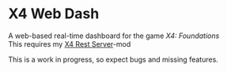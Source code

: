 # X4 Web Dash

A web-based real-time dashboard for the game _X4: Foundations_  
This requires my [X4 Rest Server](https://github.com/Alia5/X4-rest-server)-mod

This is a work in progress, so expect bugs and missing features.

